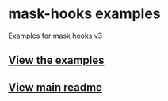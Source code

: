 # mask-hooks examples

Examples for mask hooks v3

## [View the examples](https://guilhermeasn.github.io/mask-hooks/)

## [View main readme](https://github.com/guilhermeasn/mask-hooks/blob/master/README.md)